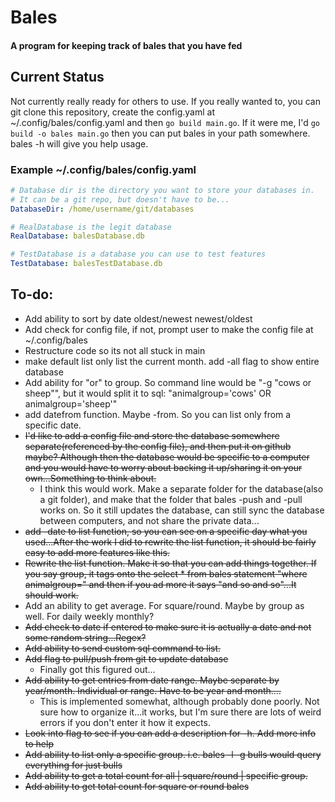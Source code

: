 # Bales
#### A program for keeping track of bales that you have fed

## Current Status

Not currently really ready for others to use. If you really wanted to, you can git clone this repository, create the  config.yaml at ~/.config/bales/config.yaml and then `go build main.go`. If it were me, I'd `go build -o bales main.go` then you can put bales in your path somewhere. bales -h will give you help usage.

### Example ~/.config/bales/config.yaml

```yaml
# Database dir is the directory you want to store your databases in.
# It can be a git repo, but doesn't have to be...
DatabaseDir: /home/username/git/databases

# RealDatabase is the legit database
RealDatabase: balesDatabase.db

# TestDatabase is a database you can use to test features
TestDatabase: balesTestDatabase.db

```


## To-do:
  - Add ability to sort by date oldest/newest newest/oldest
  - Add check for config file, if not, prompt user to make the config file at ~/.config/bales
  - Restructure code so its not all stuck in main
  - make default list only list the current month. add -all flag to show entire database
  - Add ability for "or" to group. So command line would be "-g "cows or sheep"", but it would split it to sql: "animalgroup='cows' OR animalgroup='sheep'"
  - add datefrom function. Maybe -from. So you can list only from a specific date.
  - ~~I'd like to add a config file and store the database somewhere separate(referenced by the config file), and then put it on github maybe? Although then the database would be specific to a computer and you would have to worry about backing it up/sharing it on your own...Something to think about.~~
    - I think this would work. Make a separate folder for the database(also a git folder), and make that the folder that bales -push and -pull works on. So it still updates the database, can still sync the database between computers, and not share the private data...
  - ~~add -date to list function, so you can see on a specific day what you used...After the work I did to rewrite the list function, it should be fairly easy to add more features like this.~~
  - ~~Rewrite the list function. Make it so that you can add things together. If you say group, it tags onto the select * from bales statement "where animalgroup=" and then if you ad more it says "and so and so"...It should work.~~
  - Add an ability to get average. For square/round. Maybe by group as well. For daily weekly monthly?
  - ~~Add check to date if entered to make sure it is actually a date and not some random string...Regex?~~
  - ~~Add ability to send custom sql command to list.~~
  - ~~Add flag to pull/push from git to update database~~
    - Finally got this figured out...
  - ~~Add ability to get entries from date range. Maybe separate by year/month. Individual or range. Have to be year and month....~~
    - This is implemented somewhat, although probably done poorly. Not sure how to organize it...it works, but I'm sure there are lots of weird errors if you don't enter it how it expects. 
  - ~~Look into flag to see if you can add a description for -h. Add more info to help~~
  - ~~Add ability to list only a specific group. i.e. bales -l -g bulls would query everything for just bulls~~
  - ~~Add ability to get a total count for all | square/round | specific group.~~
  - ~~Add ability to get total count for square or round bales~~
